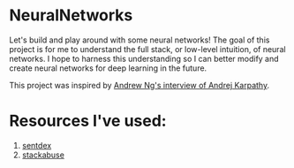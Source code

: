 # NeuralNetworks
Let's build and play around with some neural networks! The goal of this project is for me to understand the full stack, or low-level intuition, of neural networks. I hope to harness this understanding so I can better modify and create neural networks for deep learning in the future.

This project was inspired by [Andrew Ng's interview of Andrej Karpathy](https://www.youtube.com/watch?v=_au3yw46lcg).

# Resources I've used:
1. [sentdex](https://www.youtube.com/watch?v=Wo5dMEP_BbI)
2. [stackabuse](https://stackabuse.com/creating-a-neural-network-from-scratch-in-python/)
